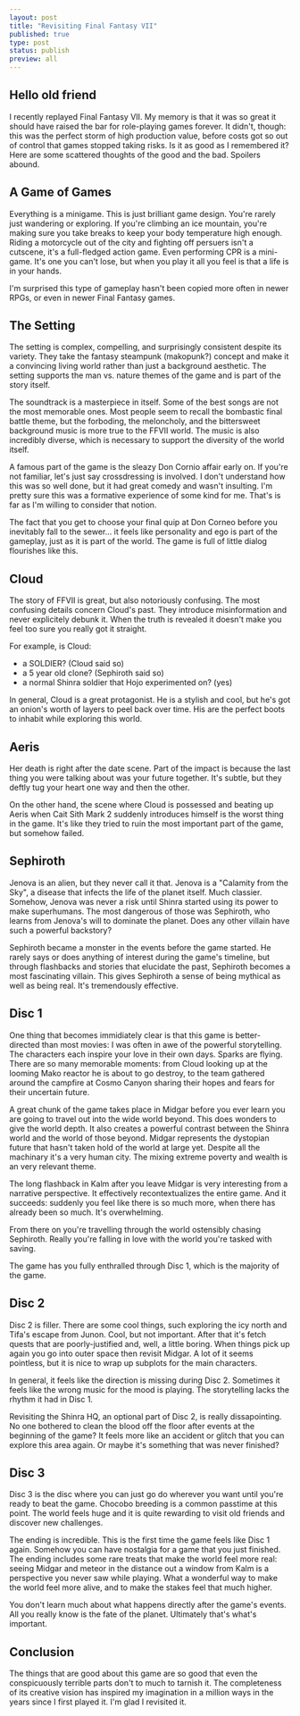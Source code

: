 ```yaml
--- 
layout: post
title: "Revisiting Final Fantasy VII"
published: true
type: post
status: publish
preview: all
---
```


## Hello old friend

I recently replayed Final Fantasy VII. My memory is that it was so great it should have raised the bar for role-playing games forever. It didn't, though: this was the perfect storm of high production value, before costs got so out of control that games stopped taking risks. Is it as good as I remembered it? Here are some scattered thoughts of the good and the bad. Spoilers abound.

## A Game of Games

Everything is a minigame. This is just brilliant game design. You're rarely just wandering or exploring. If you're climbing an ice mountain, you're making sure you take breaks to keep your body temperature high enough. Riding a motorcycle out of the city and fighting off persuers isn't a cutscene, it's a full-fledged action game. Even performing CPR is a mini-game. It's one you can't lose, but when you play it all you feel is that a life is in your hands.

I'm surprised this type of gameplay hasn't been copied more often in newer RPGs, or even in newer Final Fantasy games.

## The Setting

The setting is complex, compelling, and surprisingly consistent despite its variety. They take the fantasy steampunk (makopunk?) concept and make it a convincing living world rather than just a background aesthetic. The setting supports the man vs. nature themes of the game and is part of the story itself.

The soundtrack is a masterpiece in itself. Some of the best songs are not the most memorable ones. Most people seem to recall the bombastic final battle theme, but the forboding, the meloncholy, and the bittersweet background music is more true to the FFVII world. The music is also incredibly diverse, which is necessary to support the diversity of the world itself.

A famous part of the game is the sleazy Don Cornio affair early on. If you're not familiar, let's just say crossdressing is involved. I don't understand how this was so well done, but it had great comedy and wasn't insulting. I'm pretty sure this was a formative experience of some kind for me. That's is far as I'm willing to consider that notion.

The fact that you get to choose your final quip at Don Corneo before you inevitably fall to the sewer... it feels like personality and ego is part of the gameplay, just as it is part of the world. The game is full of little dialog flourishes like this.

## Cloud

The story of FFVII is great, but also notoriously confusing. The most confusing details concern Cloud's past. They introduce misinformation and never explicitely debunk it. When the truth is revealed it doesn't make you feel too sure you really got it straight.

For example, is Cloud:

* a SOLDIER? (Cloud said so)
* a 5 year old clone? (Sephiroth said so)
* a normal Shinra soldier that Hojo experimented on? (yes)

In general, Cloud is a great protagonist. He is a stylish and cool, but he's got an onion's worth of layers to peel back over time. His are the perfect boots to inhabit while exploring this world.

## Aeris

Her death is right after the date scene. Part of the impact is because the last thing you were talking about was your future together. It's subtle, but they deftly tug your heart one way and then the other.

On the other hand, the scene where Cloud is possessed and beating up Aeris when Cait Sith Mark 2 suddenly introduces himself is the worst thing in the game. It's like they tried to ruin the most important part of the game, but somehow failed.

## Sephiroth

Jenova is an alien, but they never call it that. Jenova is a "Calamity from the Sky", a disease that infects the life of the planet itself. Much classier. Somehow, Jenova was never a risk until Shinra started using its power to make superhumans. The most dangerous of those was Sephiroth, who learns from Jenova's will to dominate the planet. Does any other villain have such a powerful backstory?

Sephiroth became a monster in the events before the game started. He rarely says or does anything of interest during the game's timeline, but through flashbacks and stories that elucidate the past, Sephiroth becomes a most fascinating villain. This gives Sephiroth a sense of being mythical as well as being real. It's tremendously effective.

## Disc 1

One thing that becomes immidiately clear is that this game is better-directed than most movies: I was often in awe of the powerful storytelling. The characters each inspire your love in their own days. Sparks are flying. There are so many memorable moments: from Cloud looking up at the looming Mako reactor he is about to go destroy, to the team gathered around the campfire at Cosmo Canyon sharing their hopes and fears for their uncertain future.

A great chunk of the game takes place in Midgar before you ever learn you are going to travel out into the wide world beyond. This does wonders to give the world depth. It also creates a powerful contrast between the Shinra world and the world of those beyond. Midgar represents the dystopian future that hasn't taken hold of the world at large yet. Despite all the machinary it's a very human city. The mixing extreme poverty and wealth is an very relevant theme.

The long flashback in Kalm after you leave Midgar is very interesting from a narrative perspective. It effectively recontextualizes the entire game. And it succeeds: suddenly you feel like there is so much more, when there has already been so much. It's overwhelming.

From there on you're travelling through the world ostensibly chasing Sephiroth. Really you're falling in love with the world you're tasked with saving.

The game has you fully enthralled through Disc 1, which is the majority of the game.

## Disc 2

Disc 2 is filler. There are some cool things, such exploring the icy north and Tifa's escape from Junon. Cool, but not important. After that it's fetch quests that are poorly-justified and, well, a little boring. When things pick up again you go into outer space then revisit Midgar. A lot of it seems pointless, but it is nice to wrap up subplots for the main characters.

In general, it feels like the direction is missing during Disc 2. Sometimes it feels like the wrong music for the mood is playing. The storytelling lacks the rhythm it had in Disc 1.

Revisiting the Shinra HQ, an optional part of Disc 2, is really dissapointing. No one bothered to clean the blood off the floor after events at the beginning of the game? It feels more like an accident or glitch that you can explore this area again. Or maybe it's something that was never finished?

## Disc 3

Disc 3 is the disc where you can just go do wherever you want until you're ready to beat the game. Chocobo breeding is a common passtime at this point. The world feels huge and it is quite rewarding to visit old friends and discover new challenges.

The ending is incredible. This is the first time the game feels like Disc 1 again. Somehow you can have nostalgia for a game that you just finished. The ending includes some rare treats that make the world feel more real: seeing Midgar and meteor in the distance out a window from Kalm is a perspective you never saw while playing. What a wonderful way to make the world feel more alive, and to make the stakes feel that much higher.

You don't learn much about what happens directly after the game's events. All you really know is the fate of the planet. Ultimately that's what's important.

## Conclusion

The things that are good about this game are so good that even the conspicuously terrible parts don't to much to tarnish it. The completeness of its creative vision has inspired my imagination in a million ways in the years since I first played it. I'm glad I revisited it.
